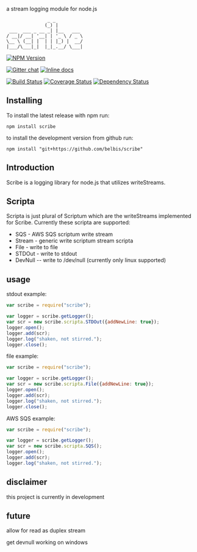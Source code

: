 
a stream logging module for node.js

                   _ _          
                  (_) |         
     ___  ___ _ __ _| |__   ___ 
    / __|/ __| '__| | '_ \ / _ \
    \__ \ (__| |  | | |_) |  __/
    |___/\___|_|  |_|_.__/ \___|
                            
                            

[![NPM Version](https://nodei.co/npm/node-scribe.png?downloads=true)](https://npmjs.org/package/node-scribe)

[![Gitter chat](https://badges.gitter.im/gitterHQ/gitter.png)](https://gitter.im/belbis/scribe) [![Inline docs](http://inch-ci.org/github/belbis/scribe.svg?branch=master)](http://inch-ci.org/github/belbis/scribe)

[![Build Status](https://secure.travis-ci.org/belbis/scribe.png?branch=master)](http://travis-ci.org/belbis/scribe) [![Coverage Status](https://coveralls.io/repos/belbis/scribe/badge.svg)](https://coveralls.io/r/belbis/scribe) [![Dependency Status](https://gemnasium.com/belbis/scribe.svg)](https://gemnasium.com/belbis/scribe)


## Installing

To install the latest release with npm run:

```npm install scribe```

to install the development version from github run:

```npm install "git+https://github.com/belbis/scribe"```

## Introduction

Scribe is a logging library for node.js that utilizes writeStreams.

## Scripta

Scripta is just plural of Scriptum which are the writeStreams implemented for Scribe. Currently these scripta are supported:

* SQS - AWS SQS scriptum write stream
* Stream - generic write scriptum stream scripta
* File - write to file
* STDOut - write to stdout
* DevNull -- write to /dev/null (currently only linux supported)

## usage

stdout example:
```javascript
var scribe = require("scribe");

var logger = scribe.getLogger();
var scr = new scribe.scripta.STDOut({addNewLine: true});
logger.open();
logger.add(scr);
logger.log("shaken, not stirred.");
logger.close();
```

file example:
```javascript
var scribe = require("scribe");

var logger = scribe.getLogger();
var scr = new scribe.scripta.File({addNewLine: true});
logger.open();
logger.add(scr);
logger.log("shaken, not stirred.");
logger.close();
```

AWS SQS example:
```javascript
var scribe = require("scribe");

var logger = scribe.getLogger();
var scr = new scribe.scripta.SQS();
logger.open();
logger.add(scr);
logger.log("shaken, not stirred.");
```

## disclaimer

this project is currently in development

## future

allow for read as duplex stream

get devnull working on windows
